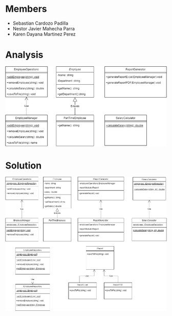 # Members
- Sebastian Cardozo Padilla
- Nestor Javier Mahecha Parra
- Karen Dayana Martinez Perez

# Analysis
![problem](./Task-Problem.png)

# Solution
![solution](./Task-Solution.png)
